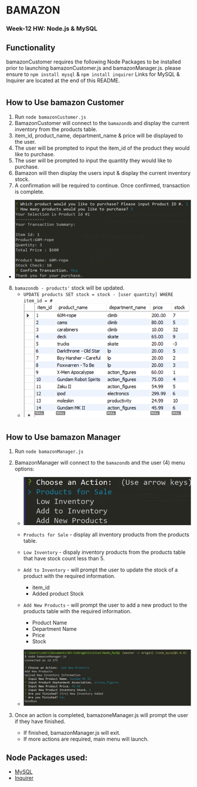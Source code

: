 # BAMAZON
### Week-12 HW: Node.js & MySQL

## Functionality
bamazonCustomer requires the following Node Packages to be installed prior to launching bamazonCustomer.js and bamazonManager.js.
please ensure to `npm install mysql` & `npm install inquirer`
Links for MySQL & Inquirer are located at the end of this README. 

#
## How to Use bamazon Customer
1. Run `node bamazonCustomer.js`
2. BamazonCustomer will connect to the `bamazondb` and display the current inventory from the products table.
3. item_id, product_name, department_name & price will be displayed to the user.
4. The user will be prompted to input the item_id of the product they would like to purchase.
5. The user will be prompted to input the quantity they would like to purchase.
6. Bamazon will then display the users input & display the current inventory stock.
7. A confirmation will be required to continue. Once confirmed, transaction is complete.
  - ![bamazon Customer Transaction](assets\images\bamazonCustomerTrans.PNG)
8. `bamazondb - products'` stock will be updated.  
    - `UPDATE products SET stock = stock - [user quantity] WHERE item_id = #`
    - ![updated sql](assets\images\SQLSnapshot.PNG)

#
## How to Use bamazon Manager
1. Run `node bamazonManager.js`
2. BamazonManager will connect to the `bamazondb` and the user (4) menu options:

    * ![bamazon Manager Menu](assets\images\bamazonManagerMenu.PNG)

    * `Products for Sale` - display all inventory products from the products table.
    * `Low Inventory` - dispaly inventory products from the products table that have stock count less than 5.
    * `Add to Inventory` - will prompt the user to update the stock of a product with the required information.
        - item_id  
        - Added product Stock
    * `Add New Products` - will prompt the user to add a new product to the products table with the required information.
        - Product Name
        - Department Name
        - Price
        - Stock

    * ![bamazon Manager New Inventory](assets\images\bamazonManagerNewInventory.png)
3. Once an action is completed, bamazoneManager.js will prompt the user if they have finished. 
    * If finished, bamazonManager.js will exit.
    * If more actions are required, main menu will launch.
    

## Node Packages used:
- [MySQL](https://www.npmjs.com/package/mysql)
- [Inquirer](https://www.npmjs.com/package/inquirer)

